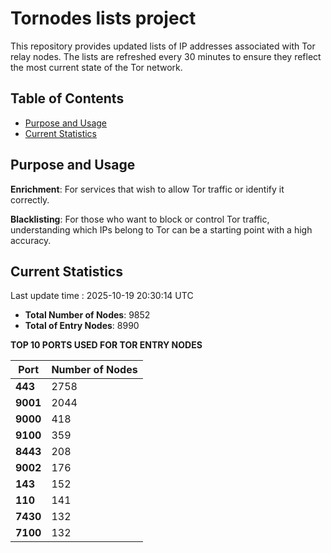 # Tornodes lists project

This repository provides updated lists of IP addresses associated with Tor relay nodes. The lists are refreshed every 30 minutes to ensure they reflect the most current state of the Tor network.

## Table of Contents

- [Purpose and Usage](#purpose-and-usage)
- [Current Statistics](#current-statistics)


## Purpose and Usage

**Enrichment**: For services that wish to allow Tor traffic or identify it correctly.

**Blacklisting**: For those who want to block or control Tor traffic, understanding which IPs belong to Tor can be a starting point with a high accuracy.

## Current Statistics

Last update time : 2025-10-19 20:30:14 UTC

- **Total Number of Nodes**: 9852
- **Total of Entry Nodes**: 8990

**TOP 10 PORTS USED FOR TOR ENTRY NODES**

| **Port** | **Number of Nodes** |
|------|-----------------|
| **443**   | 2758  |
| **9001**   | 2044  |
| **9000**   | 418  |
| **9100**   | 359  |
| **8443**   | 208  |
| **9002**   | 176  |
| **143**   | 152  |
| **110**   | 141  |
| **7430**   | 132  |
| **7100**   | 132  |

